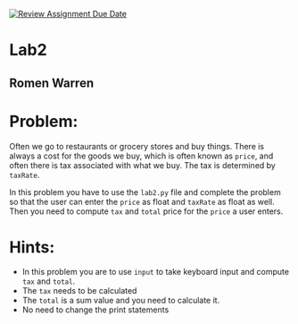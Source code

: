 [![Review Assignment Due Date](https://classroom.github.com/assets/deadline-readme-button-24ddc0f5d75046c5622901739e7c5dd533143b0c8e959d652212380cedb1ea36.svg)](https://classroom.github.com/a/a6cQ8Qej)
# Lab2

## Romen Warren

# Problem:

Often we go to restaurants or grocery stores and buy things. There is always a cost for the goods we buy, which is often known as `price`, and often there is tax associated with what we buy. The tax is determined by `taxRate`.

In this problem you have to use the `lab2.py` file and complete the problem so that the user can enter the `price` as float and `taxRate` as float as well. Then you need to compute `tax` and `total` price for the `price` a user enters.


# Hints:
- In this problem you are to use `input` to take keyboard input and compute `tax` and `total`.
- The `tax` needs to be calculated
- The `total` is a sum value and you need to calculate it.
- No need to change the print statements

